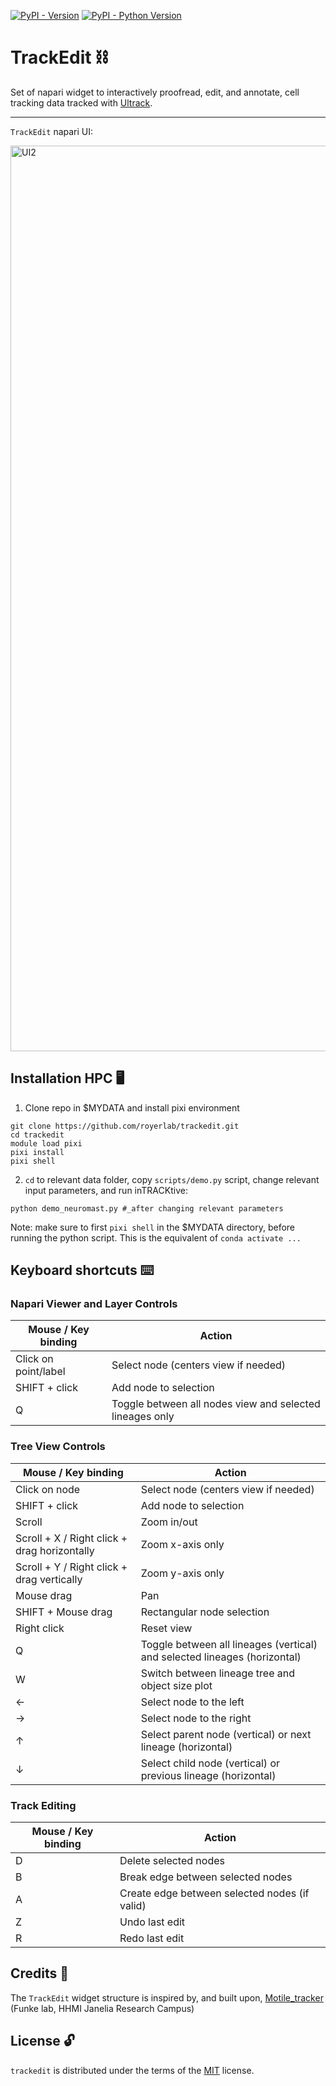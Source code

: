 [![PyPI - Version](https://img.shields.io/pypi/v/trackedit.svg)](https://pypi.org/project/trackedit)
[![PyPI - Python Version](https://img.shields.io/pypi/pyversions/trackedit.svg)](https://pypi.org/project/trackedit)

# TrackEdit ⛓️

Set of napari widget to interactively proofread, edit, and annotate, cell tracking data tracked with [Ultrack](https://github.com/royerlab/ultrack).

-----

`TrackEdit` napari UI:

<img width="1449" alt="UI2" src="https://github.com/user-attachments/assets/c9d0c209-cb87-4820-af68-1744ef4dcb90" />

## Installation HPC 🖥️

1. Clone repo in $MYDATA and install pixi environment
```console
git clone https://github.com/royerlab/trackedit.git
cd trackedit
module load pixi
pixi install
pixi shell
```
2. `cd` to relevant data folder, copy `scripts/demo.py` script, change relevant input parameters, and run inTRACKtive:
```
python demo_neuromast.py #_after changing relevant parameters
```
Note: make sure to first `pixi shell` in the $MYDATA directory, before running the python script. This is the equivalent of `conda activate ...`

## Keyboard shortcuts ⌨️

### Napari Viewer and Layer Controls
| Mouse / Key binding | Action |
|-------------------|---------|
| Click on point/label | Select node (centers view if needed) |
| SHIFT + click | Add node to selection |
| Q | Toggle between all nodes view and selected lineages only |

### Tree View Controls
| Mouse / Key binding | Action |
|-------------------|---------|
| Click on node | Select node (centers view if needed) |
| SHIFT + click | Add node to selection |
| Scroll | Zoom in/out |
| Scroll + X / Right click + drag horizontally | Zoom x-axis only |
| Scroll + Y / Right click + drag vertically | Zoom y-axis only |
| Mouse drag | Pan |
| SHIFT + Mouse drag | Rectangular node selection |
| Right click | Reset view |
| Q | Toggle between all lineages (vertical) and selected lineages (horizontal) |
| W | Switch between lineage tree and object size plot |
| ← | Select node to the left |
| → | Select node to the right |
| ↑ | Select parent node (vertical) or next lineage (horizontal) |
| ↓ | Select child node (vertical) or previous lineage (horizontal) |

### Track Editing
| Mouse / Key binding | Action |
|-------------------|---------|
| D | Delete selected nodes |
| B | Break edge between selected nodes |
| A | Create edge between selected nodes (if valid) |
| Z | Undo last edit |
| R | Redo last edit |

## Credits 🙌
The `TrackEdit` widget structure is inspired by, and built upon, [Motile_tracker](https://github.com/funkelab/motile_tracker) (Funke lab, HHMI Janelia Research Campus)

## License 🔓

`trackedit` is distributed under the terms of the [MIT](https://spdx.org/licenses/MIT.html) license.
